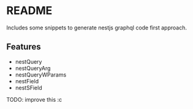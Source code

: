 # README

Includes some snippets to generate nestjs graphql code first approach.

## Features


- nestQuery
- nestQueryArg
- nestQueryWParams
- nestField
- nestSField

TODO: improve this :c